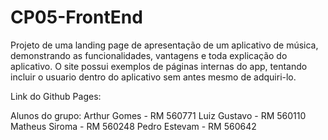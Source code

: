 # CP05-FrontEnd
Projeto de uma landing page de apresentação de um aplicativo de música, demonstrando as funcionalidades, vantagens e toda explicação do aplicativo. O site possui exemplos de páginas internas do app, tentando incluir o usuario dentro do aplicativo sem antes mesmo de adquiri-lo.

Link do Github Pages:

Alunos do grupo:
Arthur Gomes - RM 560771
Luiz Gustavo - RM 560110
Matheus Siroma - RM 560248
Pedro Estevam - RM 560642
